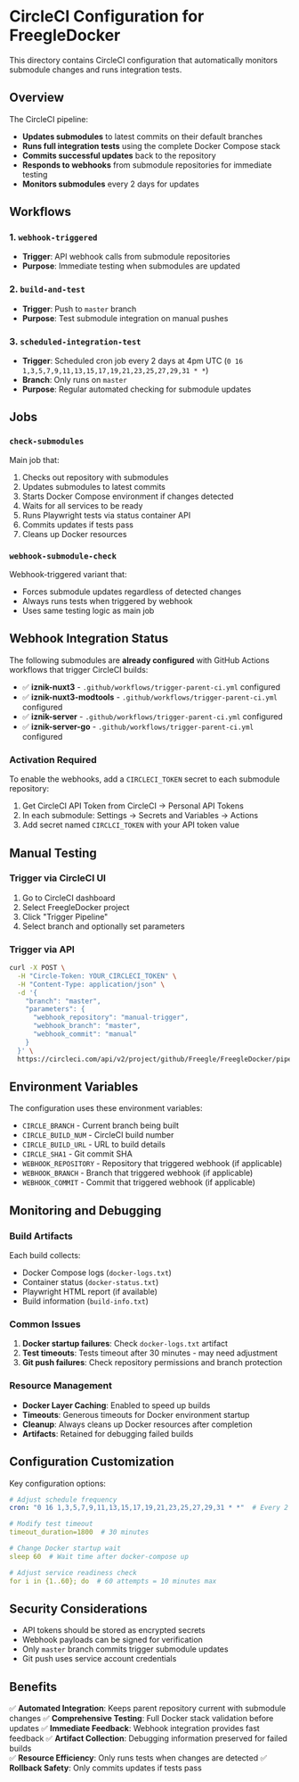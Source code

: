 # CircleCI Configuration for FreegleDocker

This directory contains CircleCI configuration that automatically monitors submodule changes and runs integration tests.

## Overview

The CircleCI pipeline:
- **Updates submodules** to latest commits on their default branches
- **Runs full integration tests** using the complete Docker Compose stack
- **Commits successful updates** back to the repository
- **Responds to webhooks** from submodule repositories for immediate testing
- **Monitors submodules** every 2 days for updates

## Workflows

### 1. `webhook-triggered`
- **Trigger**: API webhook calls from submodule repositories
- **Purpose**: Immediate testing when submodules are updated

### 2. `build-and-test`
- **Trigger**: Push to `master` branch
- **Purpose**: Test submodule integration on manual pushes

### 3. `scheduled-integration-test`
- **Trigger**: Scheduled cron job every 2 days at 4pm UTC (`0 16 1,3,5,7,9,11,13,15,17,19,21,23,25,27,29,31 * *`)
- **Branch**: Only runs on `master`
- **Purpose**: Regular automated checking for submodule updates

## Jobs

### `check-submodules`
Main job that:
1. Checks out repository with submodules
2. Updates submodules to latest commits
3. Starts Docker Compose environment if changes detected
4. Waits for all services to be ready
5. Runs Playwright tests via status container API
6. Commits updates if tests pass
7. Cleans up Docker resources

### `webhook-submodule-check`
Webhook-triggered variant that:
- Forces submodule updates regardless of detected changes
- Always runs tests when triggered by webhook
- Uses same testing logic as main job

## Webhook Integration Status

The following submodules are **already configured** with GitHub Actions workflows that trigger CircleCI builds:

- ✅ **iznik-nuxt3** - `.github/workflows/trigger-parent-ci.yml` configured
- ✅ **iznik-nuxt3-modtools** - `.github/workflows/trigger-parent-ci.yml` configured  
- ✅ **iznik-server** - `.github/workflows/trigger-parent-ci.yml` configured
- ✅ **iznik-server-go** - `.github/workflows/trigger-parent-ci.yml` configured

### Activation Required

To enable the webhooks, add a `CIRCLECI_TOKEN` secret to each submodule repository:

1. Get CircleCI API Token from CircleCI → Personal API Tokens
2. In each submodule: Settings → Secrets and Variables → Actions
3. Add secret named `CIRCLCI_TOKEN` with your API token value

## Manual Testing

### Trigger via CircleCI UI
1. Go to CircleCI dashboard
2. Select FreegleDocker project  
3. Click "Trigger Pipeline"
4. Select branch and optionally set parameters

### Trigger via API
```bash
curl -X POST \
  -H "Circle-Token: YOUR_CIRCLECI_TOKEN" \
  -H "Content-Type: application/json" \
  -d '{
    "branch": "master",
    "parameters": {
      "webhook_repository": "manual-trigger",
      "webhook_branch": "master", 
      "webhook_commit": "manual"
    }
  }' \
  https://circleci.com/api/v2/project/github/Freegle/FreegleDocker/pipeline
```

## Environment Variables

The configuration uses these environment variables:

- `CIRCLE_BRANCH` - Current branch being built
- `CIRCLE_BUILD_NUM` - CircleCI build number
- `CIRCLE_BUILD_URL` - URL to build details
- `CIRCLE_SHA1` - Git commit SHA
- `WEBHOOK_REPOSITORY` - Repository that triggered webhook (if applicable)
- `WEBHOOK_BRANCH` - Branch that triggered webhook (if applicable)
- `WEBHOOK_COMMIT` - Commit that triggered webhook (if applicable)

## Monitoring and Debugging

### Build Artifacts
Each build collects:
- Docker Compose logs (`docker-logs.txt`)
- Container status (`docker-status.txt`)
- Playwright HTML report (if available)
- Build information (`build-info.txt`)

### Common Issues

1. **Docker startup failures**: Check `docker-logs.txt` artifact
2. **Test timeouts**: Tests timeout after 30 minutes - may need adjustment
3. **Git push failures**: Check repository permissions and branch protection

### Resource Management

- **Docker Layer Caching**: Enabled to speed up builds
- **Timeouts**: Generous timeouts for Docker environment startup
- **Cleanup**: Always cleans up Docker resources after completion
- **Artifacts**: Retained for debugging failed builds

## Configuration Customization

Key configuration options:

```yaml
# Adjust schedule frequency
cron: "0 16 1,3,5,7,9,11,13,15,17,19,21,23,25,27,29,31 * *"  # Every 2 days at 4pm UTC

# Modify test timeout  
timeout_duration=1800  # 30 minutes

# Change Docker startup wait
sleep 60  # Wait time after docker-compose up

# Adjust service readiness check
for i in {1..60}; do  # 60 attempts = 10 minutes max
```

## Security Considerations

- API tokens should be stored as encrypted secrets
- Webhook payloads can be signed for verification
- Only `master` branch commits trigger submodule updates
- Git push uses service account credentials

## Benefits

✅ **Automated Integration**: Keeps parent repository current with submodule changes
✅ **Comprehensive Testing**: Full Docker stack validation before updates
✅ **Immediate Feedback**: Webhook integration provides fast feedback
✅ **Artifact Collection**: Debugging information preserved for failed builds  
✅ **Resource Efficiency**: Only runs tests when changes are detected
✅ **Rollback Safety**: Only commits updates if tests pass
